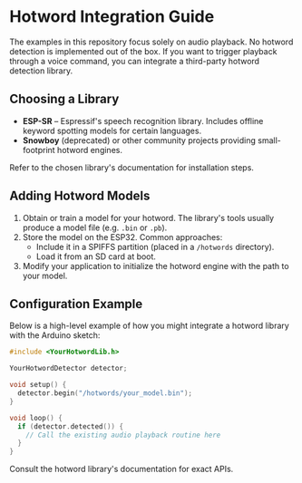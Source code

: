 # Hotword Integration Guide

The examples in this repository focus solely on audio playback. No hotword detection is implemented out of the box. If you want to trigger playback through a voice command, you can integrate a third-party hotword detection library.

## Choosing a Library

- **ESP-SR** – Espressif's speech recognition library. Includes offline keyword spotting models for certain languages.
- **Snowboy** (deprecated) or other community projects providing small-footprint hotword engines.

Refer to the chosen library's documentation for installation steps.

## Adding Hotword Models

1. Obtain or train a model for your hotword. The library's tools usually produce a model file (e.g. `.bin` or `.pb`).
2. Store the model on the ESP32. Common approaches:
   - Include it in a SPIFFS partition (placed in a `/hotwords` directory).
   - Load it from an SD card at boot.
3. Modify your application to initialize the hotword engine with the path to your model.

## Configuration Example

Below is a high-level example of how you might integrate a hotword library with the Arduino sketch:

```cpp
#include <YourHotwordLib.h>

YourHotwordDetector detector;

void setup() {
  detector.begin("/hotwords/your_model.bin");
}

void loop() {
  if (detector.detected()) {
    // Call the existing audio playback routine here
  }
}
```

Consult the hotword library's documentation for exact APIs.


